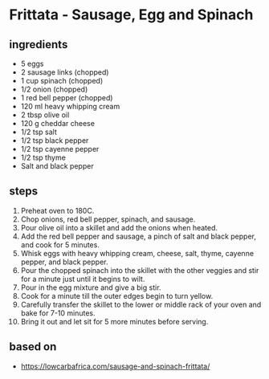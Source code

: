 # Frittata - Sausage, Egg and Spinach

## ingredients

- 5 eggs
- 2 sausage links (chopped)
- 1 cup spinach (chopped)
- 1/2 onion (chopped)
- 1 red bell pepper (chopped)
- 120 ml heavy whipping cream
- 2 tbsp olive oil
- 120 g cheddar cheese
- 1/2 tsp salt
- 1/2 tsp black pepper
- 1/2 tsp cayenne pepper
- 1/2 tsp thyme
- Salt and black pepper

## steps

1. Preheat oven to 180C.
2. Chop onions, red bell pepper, spinach, and sausage.
2. Pour olive oil into a skillet and add the onions when heated.
2. Add the red bell pepper and sausage, a pinch of salt and black pepper, and cook for 5 minutes.
2. Whisk eggs with heavy whipping cream, cheese, salt, thyme, cayenne pepper, and black pepper.
2. Pour the chopped spinach into the skillet with the other veggies and stir for a minute just until it begins to wilt.
2. Pour in the egg mixture and give a big stir.
2. Cook for a minute till the outer edges begin to turn yellow.
2. Carefully transfer the skillet to the lower or middle rack of your oven and bake for 7-10 minutes.
2. Bring it out and let sit for 5 more minutes before serving.

## based on

- https://lowcarbafrica.com/sausage-and-spinach-frittata/
